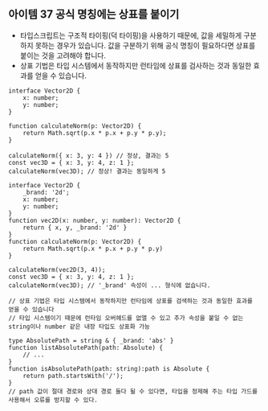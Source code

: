 ## 아이템 37 공식 명칭에는 상표를 붙이기

- 타입스크립트는 구조적 타이핑(덕 타이핑)을 사용하기 때문에, 값을 세밀하게 구분하지 못하는 경우가 있습니다. 값을 구분하기 위해 공식 명칭이 필요하다면 상표를 붙이는 것을 고려해야 합니다.
- 상표 기법은 타입 시스템에서 동작하지만 런타임에 상표를 검사하는 것과 동일한 효과를 얻을 수 있습니다.

```tsx
interface Vector2D {
	x: number;
	y: number;
}

function calculateNorm(p: Vector2D) {
	return Math.sqrt(p.x * p.x + p.y * p.y);
}

calculateNorm({ x: 3, y: 4 }) // 정상, 결과는 5
const vec3D = { x: 3, y: 4, z: 1 };
calculateNorm(vec3D); // 정상! 결과는 동일하게 5

interface Vector2D {
	_brand: '2d';
	x: number;
	y: number;
}
function vec2D(x: number, y: number): Vector2D {
	return { x, y, _brand: '2d' }
}
function calculateNorm(p: Vector2D) {
	return Math.sqrt(p.x * p.x + p.y * p.y)
}

calculateNorm(vec2D(3, 4));
const vec3D = { x: 3, y: 4, z: 1 };
calculateNorm(vec3D); // '_brand' 속성이 ... 형식에 없습니다.

// 상표 기법은 타입 시스템에서 동작하지만 런타임에 상표를 검색하는 것과 동일한 효과를 얻을 수 있습니다
// 타입 시스템이기 때문에 런타임 오버헤드를 없앨 수 있고 추가 속성을 붙일 수 없는 string이나 number 같은 내장 타입도 상표화 가능

type AbsolutePath = string & { _brand: 'abs' }  
function listAbsolutePath(path: Absolute) {
	// ...
}
function isAbsolutePath(path: string):path is Absolute {
	return path.startsWith('/');
}
// path 값이 절대 경로와 상대 경로 둘다 될 수 있다면, 타입을 정제해 주는 타입 가드를 사용해서 오류를 방지할 수 있다.
```
